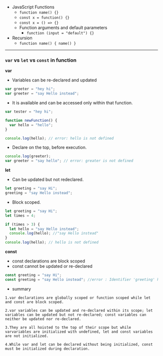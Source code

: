 * JavaScript Functions
  * `function name() {}`
  * `const x = function() {}`
  * `const x = () => {}`
  * Function arguments and default parameters
    * `function (input = "default") {}`
* Recursion
  * `function name() { name() }`

---

### `var` vs `let` vs `const` in function

**var**

* Variables can be re-declared and updated

```js
var greeter = "hey hi";
var greeter = "say Hello instead";
```

* It is available and can be accessed only within that function.

```js
var tester = "hey hi";

function newFunction() {
  var hello = "hello";
}

console.log(hello); // error: hello is not defined
```

* Declare on the top, before execution.

```js
console.log(greeter);
var greeter = "say hello"; // error: greater is not defined
```

**let**

* Can be updated but not redeclared.

```js
let greeting = "say Hi";
greeting = "say Hello instead";
```

* Block scoped.

```js
let greeting = "say Hi";
let times = 4;

if (times > 3) {
  let hello = "say Hello instead";
  console.log(hello); //"say Hello instead"
}
console.log(hello); // hello is not defined
```

**const**

* const declarations are block scoped
* const cannot be updated or re-declared

```js
const greeting = "say Hi";
const greeting = "say Hello instead"; //error : Identifier 'greeting' has already been declared
```

* summary

```
1.var declarations are globally scoped or function scoped while let and const are block scoped.

2.var variables can be updated and re-declared within its scope; let variables can be updated but not re-declared; const variables can neither be updated nor re-declared.

3.They are all hoisted to the top of their scope but while varvariables are initialized with undefined, let and const variables are not initialized.

4.While var and let can be declared without being initialized, const must be initialized during declaration.
```
